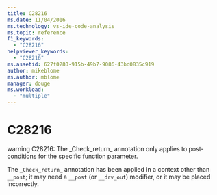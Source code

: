 ```yaml
---
title: C28216
ms.date: 11/04/2016
ms.technology: vs-ide-code-analysis
ms.topic: reference
f1_keywords:
  - "C28216"
helpviewer_keywords:
  - "C28216"
ms.assetid: 627f0280-915b-49b7-9086-43bd0835c919
author: mikeblome
ms.author: mblome
manager: douge
ms.workload:
  - "multiple"
---
```

# C28216
warning C28216: The _Check_return\_ annotation only applies to post-conditions for the specific function parameter.

 The `_Check_return_` annotation has been applied in a context other than `__post`; it may need a `__post` (or `__drv_out`) modifier, or it may be placed incorrectly.